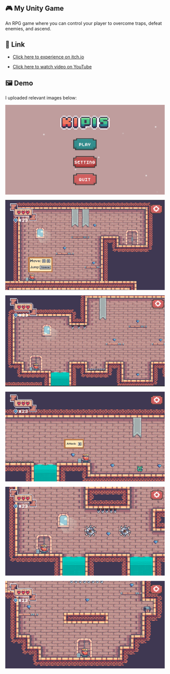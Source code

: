 ## 🎮 My Unity Game

An RPG game where you can control your player to overcome traps, defeat enemies, and ascend.

## 🔗 Link

- [Click here to experience on itch.io](https://lvtien1510.itch.io/kipis2d)

- [Click here to watch video on YouTube](https://youtu.be/JbxK_SjfNB8)

## 🖼️ Demo

I uploaded relevant images below:

![Screenshot](Assets/Sprites/Images/start.png)

![Screenshot](Assets/Sprites/Images/lv1.png)

![Screenshot](Assets/Sprites/Images/lv2.png)

![Screenshot](Assets/Sprites/Images/lv3.png)

![Screenshot](Assets/Sprites/Images/lv4.png)

![Screenshot](Assets/Sprites/Images/lv5.png)





